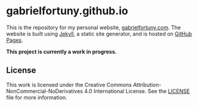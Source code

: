 # gabrielfortuny.github.io

This is the repository for my personal website, [gabrielfortuny.com](https://gabrielfortuny.com/). The website is built using [Jekyll](https://jekyllrb.com/), a static site generator, and is hosted on [GitHub Pages](https://pages.github.com/).

**This project is currently a work in progress.**

## License

This work is licensed under the Creative Commons Attribution-NonCommercial-NoDerivatives 4.0 International License. See the [LICENSE](./LICENSE) file for more information.
